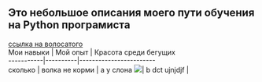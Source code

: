 ## Это небольшое описания моего пути обучения на Python програмиста

[ссылка на волосатого](https://github.com/Syknapse/My-Learning-Tracker)  
Мои навыки | Мой опыт | Красота среди бегущих  
-----------|----------|------------------------  
сколько | волка не корми | а у слона
![](https://clck.ru/Pidrg)| b dct ujnjdjf |
